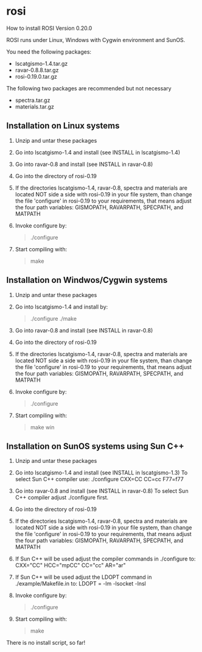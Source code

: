 # rosi

How to install ROSI Version 0.20.0


ROSI runs under Linux, Windows with Cygwin environment and SunOS.


You need the following packages:
* lscatgismo-1.4.tar.gz
* ravar-0.8.8.tar.gz
* rosi-0.19.0.tar.gz

The following two packages are recommended but not necessary
* spectra.tar.gz
* materials.tar.gz


Installation on Linux systems
-----------------------------

1. Unzip and untar these packages 

2. Go into lscatgismo-1.4 and install (see INSTALL in lscatgismo-1.4)

3. Go into ravar-0.8 and install (see INSTALL in ravar-0.8)

4. Go into the directory of rosi-0.19

5. If the directories lscatgismo-1.4, ravar-0.8, spectra and materials 
   are located NOT side a side with rosi-0.19 in your file system, than
   change the file 'configure' in rosi-0.19 to your requirements, that means
   adjust the four path variables: GISMOPATH, RAVARPATH, SPECPATH, and MATPATH

6. Invoke configure by:
   > ./configure

7. Start compiling with:
   > make


Installation on Windwos/Cygwin systems
--------------------------------------

1. Unzip and untar these packages 

2. Go into lscatgismo-1.4 and install by:
   > ./configure
   > ./make

3. Go into ravar-0.8 and install (see INSTALL in ravar-0.8)

4. Go into the directory of rosi-0.19

5. If the directories lscatgismo-1.4, ravar-0.8, spectra and materials 
   are located NOT side a side with rosi-0.19 in your file system, than
   change the file 'configure' in rosi-0.19 to your requirements, that means
   adjust the four path variables: GISMOPATH, RAVARPATH, SPECPATH, and MATPATH

6. Invoke configure by:
   > ./configure

7. Start compiling with:
   > make win


Installation on SunOS systems using Sun C++
-------------------------------------------

1. Unzip and untar these packages 

2. Go into lscatgismo-1.4 and install (see INSTALL in lscatgismo-1.3)
   To select Sun C++ compiler use: ./configure CXX=CC CC=cc F77=f77

3. Go into ravar-0.8 and install (see INSTALL in ravar-0.8)
   To select Sun C++ compiler adjust ./configure first.

4. Go into the directory of rosi-0.19

5. If the directories lscatgismo-1.4, ravar-0.8, spectra and materials 
   are located NOT side a side with rosi-0.19 in your file system, than
   change the file 'configure' in rosi-0.19 to your requirements, that means
   adjust the four path variables: GISMOPATH, RAVARPATH, SPECPATH, and MATPATH

6. If Sun C++ will be used adjust the compiler commands in ./configure to:
   CXX="CC"
   HCC="mpCC"
   CC="cc"
   AR="ar"

7. If Sun C++ will be used adjust the LDOPT command in ./example/Makefile.in to:
   LDOPT = -lm -lsocket -lnsl

8. Invoke configure by:
   > ./configure

9. Start compiling with:
   > make


There is no install script, so far!
